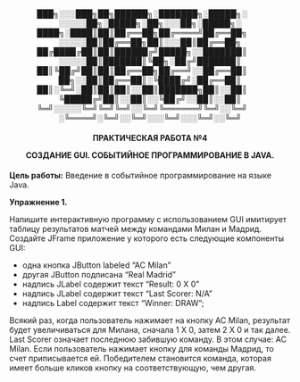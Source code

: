 <h4 align="center">
  
███╗░░░███╗██╗██████╗░███████╗░█████╗░  ░░░░░██╗░█████╗░██╗░░░██╗░█████╗░
████╗░████║██║██╔══██╗██╔════╝██╔══██╗  ░░░░░██║██╔══██╗██║░░░██║██╔══██╗
██╔████╔██║██║██████╔╝█████╗░░███████║  ░░░░░██║███████║╚██╗░██╔╝███████║
██║╚██╔╝██║██║██╔══██╗██╔══╝░░██╔══██║  ██╗░░██║██╔══██║░╚████╔╝░██╔══██║
██║░╚═╝░██║██║██║░░██║███████╗██║░░██║  ╚█████╔╝██║░░██║░░╚██╔╝░░██║░░██║
╚═╝░░░░░╚═╝╚═╝╚═╝░░╚═╝╚══════╝╚═╝░░╚═╝  ░╚════╝░╚═╝░░╚═╝░░░╚═╝░░░╚═╝░░╚═╝
  
</h4>

<h4 align="center">
ПРАКТИЧЕСКАЯ РАБОТА №4
  
СОЗДАНИЕ GUI. СОБЫТИЙНОЕ ПРОГРАММИРОВАНИЕ В
JAVA.
</h4>

                                              
  **Цель работы:** Введение в событийное программирование на языке Java.

  **Упражнение 1.**
   
   Напишите интерактивную программу с использованием GUI имитирует
таблицу результатов матчей между командами Милан и Мадрид. Создайте JFrame
приложение у которого есть следующие компоненты GUI:
  - одна кнопка JButton labeled “AC Milan”
  - другая JButton подписана “Real Madrid”
  - надпись JLabel содержит текст “Result: 0 X 0”
  - надпись JLabel содержит текст “Last Scorer: N/A”
  - надпись Label содержит текст “Winner: DRAW”;
    
   Всякий раз, когда пользователь нажимает на кнопку AC Milan, результат
будет увеличиваться для Милана, сначала 1 X 0, затем 2 X 0 и так далее. Last Scorer
означает последнюю забившую команду. В этом случае: AC Milan. Если
пользователь нажимает кнопку для команды Мадрид, то счет приписывается ей.
Победителем становится команда, которая имеет больше кликов кнопку на
соответствующую, чем другая.
